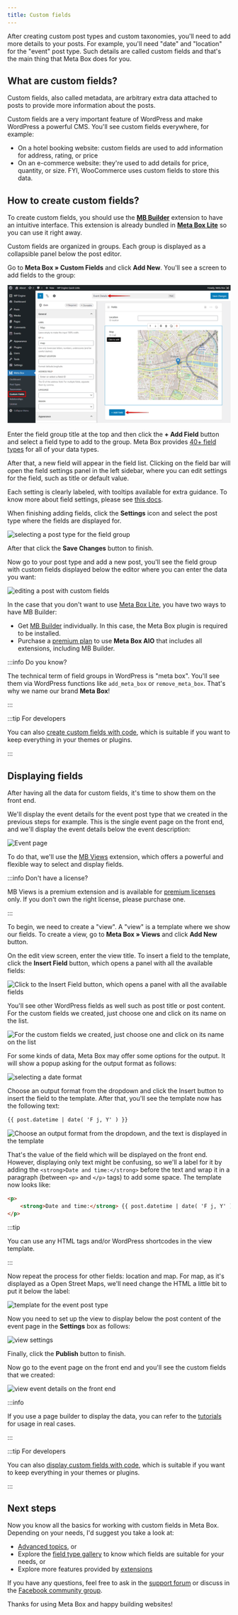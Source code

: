 ```yaml
---
title: Custom fields
---
```


After creating custom post types and custom taxonomies, you'll need to add more details to your posts. For example, you'll need "date" and "location" for the "event" post type. Such details are called custom fields and that's the main thing that Meta Box does for you.

## What are custom fields?

Custom fields, also called metadata, are arbitrary extra data attached to posts to provide more information about the posts.

Custom fields are a very important feature of WordPress and make WordPress a powerful CMS. You'll see custom fields everywhere, for example:

- On a hotel booking website: custom fields are used to add information for address, rating, or price
- On an e-commerce website: they're used to add details for price, quantity, or size. FYI, WooCommerce uses custom fields to store this data.

## How to create custom fields?

To create custom fields, you should use the [**MB Builder**](/extensions/meta-box-builder/) extension to have an intuitive interface. This extension is already bundled in [**Meta Box Lite**](https://metabox.io/lite/) so you can use it right away.

Custom fields are organized in groups. Each group is displayed as a collapsible panel below the post editor.

Go to **Meta Box » Custom Fields** and click **Add New**. You'll see a screen to add fields to the group:

![Adding custom fields to the group](img/create-field-group.png)

Enter the field group title at the top and then click the **+ Add Field** button and select a field type to add to the group. Meta Box provides [40+ field types](/fields/) for all of your data types.

After that, a new field will appear in the field list. Clicking on the field bar will open the field settings panel in the left sidebar, where you can edit settings for the field, such as title or default value.

Each setting is clearly labeled, with tooltips available for extra guidance. To know more about field settings, please see [this docs](/field-settings/).

When finishing adding fields, click the **Settings** icon and select the post type where the fields are displayed for.

![selecting a post type for the field group](https://images.elightup.com/meta-box/docs/update%20AIO%20with%20new%20UI/fields-settings.png)

After that click the **Save Changes** button to finish.

Now go to your post type and add a new post, you'll see the field group with custom fields displayed below the editor where you can enter the data you want:

![editing a post with custom fields](https://i.imgur.com/TwDYnBQ.png)

In the case that you don't want to use [Meta Box Lite](https://metabox.io/lite/), you have two ways to have MB Builder:

* Get [MB Builder](https://metabox.io/plugins/meta-box-builder/) individually. In this case, the Meta Box plugin is required to be installed.
* Purchase a [premium plan](https://metabox.io/pricing/) to use **Meta Box AIO** that includes all extensions, including MB Builder.

:::info Do you know?

The technical term of field groups in WordPress is "meta box". You'll see them via WordPress functions like `add_meta_box` or `remove_meta_box`. That's why we name our brand **Meta Box**!

:::

:::tip For developers

You can also [create custom fields with code](/creating-fields-with-code/), which is suitable if you want to keep everything in your themes or plugins.

:::

## Displaying fields

After having all the data for custom fields, it's time to show them on the front end.

We'll display the event details for the event post type that we created in the previous steps for example. This is the single event page on the front end, and we'll display the event details below the event description:

![Event page](https://i.imgur.com/rSPicJm.png)

To do that, we'll use the [MB Views](/extensions/mb-views/) extension, which offers a powerful and flexible way to select and display fields.

:::info Don't have a license?

MB Views is a premium extension and is available for [premium licenses](https://metabox.io/pricing/) only. If you don't own the right license, please purchase one.

:::

To begin, we need to create a "view". A "view" is a template where we show our fields. To create a view, go to **Meta Box » Views** and click **Add New** button.

On the edit view screen, enter the view title. To insert a field to the template, click the **Insert Field** button, which opens a panel with all the available fields:

![Click to the Insert Field button, which opens a panel with all the available fields](https://i.imgur.com/1IPcVPr.png)

You'll see other WordPress fields as well such as post title or post content. For the custom fields we created, just choose one and click on its name on the list.

![For the custom fields we created, just choose one and click on its name on the list](https://i.imgur.com/wydo9s9.png)

For some kinds of data, Meta Box may offer some options for the output. It will show a popup asking for the output format as follows:

![selecting a date format](https://i.imgur.com/OPXkorx.png)

Choose an output format from the dropdown and click the Insert button to insert the field to the template. After that, you'll see the template now has the following text:

```html
{{ post.datetime | date( 'F j, Y' ) }}
```

![Choose an output format from the dropdown, and the text is displayed in the template](https://i.imgur.com/S0YCRfH.png)

That's the value of the field which will be displayed on the front end. However, displaying only text might be confusing, so we'll a label for it by adding the `<strong>Date and time:</strong>` before the text and wrap it in a paragraph (between `<p>` and `</p>` tags) to add some space. The template now looks like:

```html
<p>
	<strong>Date and time:</strong> {{ post.datetime | date( 'F j, Y' ) }}
</p>
```

:::tip

You can use any HTML tags and/or WordPress shortcodes in the view template.

:::

Now repeat the process for other fields: location and map. For map, as it's displayed as a Open Street Maps, we'll need change the HTML a little bit to put it below the label:

![template for the event post type](https://i.imgur.com/TeWN22i.png)

Now you need to set up the view to display below the post content of the event page in the **Settings** box as follows:

![view settings](https://i.imgur.com/U3kJnLe.png)

Finally, click the **Publish** button to finish.

Now go to the event page on the front end and you'll see the custom fields that we created:

![view event details on the front end](https://i.imgur.com/iOAEwBT.png)

:::info

If you use a page builder to display the data, you can refer to the [tutorials](https://docs.metabox.io/tutorials/builders/) for usage in real cases.

:::

:::tip For developers

You can also [display custom fields with code](/displaying-fields-with-code/), which is suitable if you want to keep everything in your themes or plugins.

:::

## Next steps

Now you know all the basics for working with custom fields in Meta Box. Depending on your needs, I'd suggest you take a look at:

- [Advanced topics](/category/advanced/), or
- Explore the [field type gallery](/fields/) to know which fields are suitable for your needs, or
- Explore more features provided by [extensions](/extensions/)

If you have any questions, feel free to ask in the [support forum](https://support.metabox.io/) or discuss in the [Facebook community group](https://www.facebook.com/groups/metaboxusers).

Thanks for using Meta Box and happy building websites!
